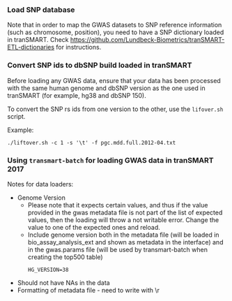 ### Load SNP database 

Note that in order to map the GWAS datasets to SNP reference information (such as chromosome, position), you need to have a SNP dictionary loaded in tranSMART. Check https://github.com/Lundbeck-Biometrics/tranSMART-ETL-dictionaries for instructions.

### Convert SNP ids to dbSNP build loaded in tranSMART

Before loading any GWAS data, ensure that your data has been processed with the same human genome and dbSNP version as the one used in tranSMART (for example, hg38 and dbSNP 150).

To convert the SNP rs ids from one version to the other, use the `lifover.sh` script.

Example:

```
./liftover.sh -c 1 -s '\t' -f pgc.mdd.full.2012-04.txt
```

### Using `transmart-batch` for loading GWAS data in tranSMART 2017

Notes for data loaders:
* Genome Version
  * Please note that it expects certain values, and thus if the value provided in the
gwas metadata file is not part of the list of expected values, then the loading will throw a not writable error. 
Change the value to one of the expected ones and reload.
  * Include genome version both in the metadata file (will be loaded in bio_assay_analysis_ext and shown as metadata in the interface) and in the gwas.params file (will be used by transmart-batch when creating the top500 table)
    ```
    HG_VERSION=38
    ```
* Should not have NAs in the data
* Formatting of metadata file - need to write with \r


